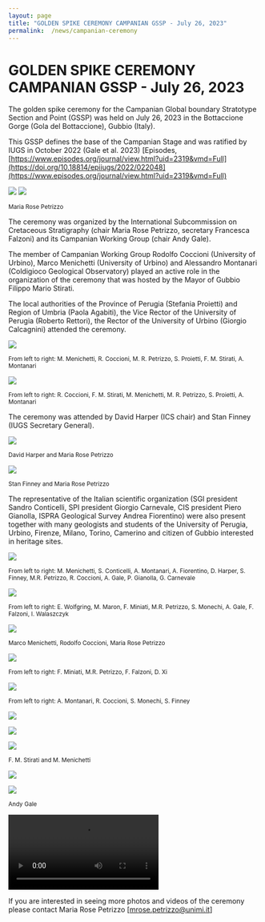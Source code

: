 ```yaml
---
layout: page
title: "GOLDEN SPIKE CEREMONY CAMPANIAN GSSP - July 26, 2023"
permalink:  /news/campanian-ceremony
---
```

# GOLDEN SPIKE CEREMONY CAMPANIAN GSSP - July 26, 2023

The golden spike ceremony for the Campanian Global boundary Stratotype Section and Point (GSSP) was held on July 26, 2023 in the Bottaccione Gorge (Gola del Bottaccione), Gubbio (Italy). 

This GSSP defines the base of the Campanian Stage and was ratified by IUGS in October 2022 (Gale et al. 2023) 
[Episodes, [https://www.episodes.org/journal/view.html?uid=2319&vmd=Full](https://doi.org/10.18814/epiiugs/2022/022048](https://www.episodes.org/journal/view.html?uid=2319&vmd=Full)

![](https://stratigraphy.org/subcommission-cretaceous/images/GSSPnails.jpg) 
![](https://stratigraphy.org/subcommission-cretaceous/images/goldenMR.jpg) 
<p style="font-size:smaller;"> Maria Rose Petrizzo </p>

The ceremony was organized by the International Subcommission on Cretaceous Stratigraphy (chair Maria Rose Petrizzo, secretary Francesca Falzoni) and its Campanian Working Group (chair Andy Gale).

The member of Campanian Working Group Rodolfo Coccioni (University of Urbino), Marco Menichetti (University of Urbino) and Alessandro Montanari (Coldigioco Geological Observatory) played an active role in the organization of the ceremony that was hosted by the Mayor of Gubbio Filippo Mario Stirati.

The local authorities of the Province of Perugia (Stefania Proietti) and Region of Umbria (Paola Agabiti), the Vice Rector of the University of Perugia (Roberto Rettori), the Rector of the University of Urbino (Giorgio Calcagnini) attended the ceremony.

![](https://stratigraphy.org/subcommission-cretaceous/images/ceremony-panel.jpg)  
<p style="font-size:smaller;"> From left to right: M. Menichetti, R. Coccioni, M. R. Petrizzo, S. Proietti, F. M. Stirati, A. Montanari </p>

![](https://stratigraphy.org/subcommission-cretaceous/images/ceremony-panel2.jpg)  
<p style="font-size:smaller;"> From left to right: R. Coccioni, F. M. Stirati, M. Menichetti, M. R. Petrizzo, S. Proietti, A. Montanari </p>

The ceremony was attended by David Harper (ICS chair) and Stan Finney (IUGS Secretary General).

![](https://stratigraphy.org/subcommission-cretaceous/images/panel.jpg)  
<p style="font-size:smaller;"> David Harper and Maria Rose Petrizzo </p>

![](https://stratigraphy.org/subcommission-cretaceous/images/panel2.jpg)  
<p style="font-size:smaller;"> Stan Finney and Maria Rose Petrizzo </p>

The representative of the Italian scientific organization (SGI president Sandro Conticelli, SPI president Giorgio Carnevale, CIS president Piero Gianolla, ISPRA Geological Survey Andrea Fiorentino) were also present together with many geologists and students of the University of Perugia, Urbino, Firenze, Milano, Torino, Camerino and citizen of Gubbio interested in heritage sites. 

![](https://stratigraphy.org/subcommission-cretaceous/images/people.jpg)  
<p style="font-size:smaller;"> From left to right: M. Menichetti, S. Conticelli, A. Montanari, A. Fiorentino, D. Harper, S. Finney, M.R. Petrizzo, R. Coccioni, A. Gale, P. Gianolla, G. Carnevale </p>

![](https://stratigraphy.org/subcommission-cretaceous/images/peoplewg.jpg)  
<p style="font-size:smaller;"> From left to right: E. Wolfgring, M. Maron, F. Miniati, M.R. Petrizzo, S. Monechi, A. Gale, F. Falzoni,  I. Walaszczyk </p>

![](https://stratigraphy.org/subcommission-cretaceous/images/noi3nail.jpg)  
<p style="font-size:smaller;"> Marco Menichetti, Rodolfo Coccioni, Maria Rose Petrizzo </p>

![](https://stratigraphy.org/subcommission-cretaceous/images/peoplewg2.jpg)  
<p style="font-size:smaller;"> From left to right: F. Miniati, M.R. Petrizzo, F. Falzoni,  D. Xi </p>

![](https://stratigraphy.org/subcommission-cretaceous/images/people2.jpg)  
<p style="font-size:smaller;"> From left to right: A. Montanari, R. Coccioni, S. Monechi, S. Finney </p>

![](https://stratigraphy.org/subcommission-cretaceous/images/people3.jpg) 

![](https://stratigraphy.org/subcommission-cretaceous/images/people4.jpg) 

![](https://stratigraphy.org/subcommission-cretaceous/images/talk1.jpg) 
<p style="font-size:smaller;"> F. M. Stirati and M. Menichetti </p>

![](https://stratigraphy.org/subcommission-cretaceous/images/talk2.jpg) 

![](https://stratigraphy.org/subcommission-cretaceous/images/talk3.jpg) 
<p style="font-size:smaller;"> Andy Gale </p>

![](https://stratigraphy.org/subcommission-cretaceous/images/video1.MP4) 

If you are interested in seeing more photos and videos of the ceremony please contact Maria Rose Petrizzo 
[mrose.petrizzo@unimi.it]
